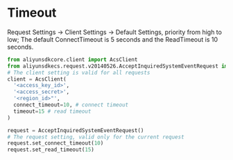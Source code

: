 # Timeout

Request Settings -> Client Settings -> Default Settings, priority from high to low; The default ConnectTimeout is 5 seconds and the ReadTimeout is 10 seconds.

```python
from aliyunsdkcore.client import AcsClient
from aliyunsdkecs.request.v20140526.AcceptInquiredSystemEventRequest import AcceptInquiredSystemEventRequest
# The client setting is valid for all requests
client = AcsClient(
  '<access_key_id>',
  '<access_secret>',
  '<region_id>"',
  connect_timeout=10, # connect timeout
  timeout=15 # read timeout
)

request = AcceptInquiredSystemEventRequest()
# The request setting, valid only for the current request
request.set_connect_timeout(10)
request.set_read_timeout(15)
```
